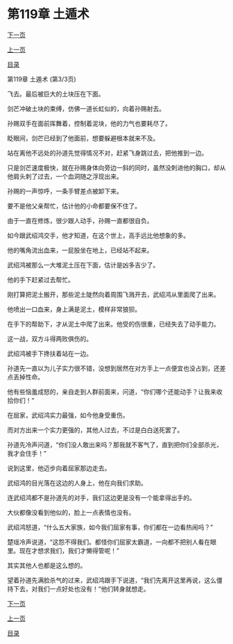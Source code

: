 <h1>第119章  土遁术</h1>
            <div><p><a href="./357_%E7%AC%AC120%E7%AB%A0_%E6%B0%B4%E9%BE%99.md">下一页</a></p><p><a href="./355_%E7%AC%AC119%E7%AB%A0_%E5%9C%9F%E9%81%81%E6%9C%AF.md">上一页</a></p><p><a href="../">目录</a></p></div>
            <div><p>第119章  土遁术 (第3/3页)</p><p>飞去。最后被巨大的土块压在下面。</p><p>剑芒冲破土块的束缚，仿佛一道长虹似的，向着孙赐射去。</p><p>孙赐双手在面前挥舞着，控制着泥块，他的力气也要耗尽了。</p><p>眨眼间，剑芒已经到了他面前，想要躲避根本就来不及。</p><p>站在离他不远处的孙道先觉得情况不对，赶紧飞身跳过去，把他推到一边。</p><p>只是剑芒速度极快，就在孙赐身体向旁边一斜的同时，虽然没刺进他的胸口，却从他肩头刺了过去，一个血洞随之浮现出来。</p><p>孙赐的一声惊呼，一条手臂差点被卸下来。</p><p>要不是他父亲帮忙，估计他的小命都要保不住了。</p><p>由于一直在修炼，很少跟人动手，孙赐一直都很自负。</p><p>如今跟武绍鸿交手，他才知道，在这个世上，高手远比他想象的多。</p><p>他的嘴角流出血来，一屁股坐在地上，已经站不起来。</p><p>武绍鸿被那么一大堆泥土压在下面，估计是凶多吉少了。</p><p>他的手下赶紧过去帮忙。</p><p>刚打算把泥土搬开，那些泥土陡然向着周围飞溅开去，武绍鸿从里面爬了出来。</p><p>他喷出一口血来，身上满是泥土，模样非常狼狈。</p><p>在手下的帮助下，才从泥土中爬了出来。他受的伤很重，已经失去了动手能力。</p><p>这一战，双方斗得两败俱伤的。</p><p>武绍鸿被手下搀扶着站在一边。</p><p>孙道先一直以为儿子实力很不错，没想到居然在对方手上一点便宜也没占到，还差点丢掉性命。</p><p>他有些恼羞成怒的，亲自走到人群前面来，问道，“你们哪个还能动手？让我来收拾你们！”</p><p>在屈家，武绍鸿实力最强，如今他身受重伤。</p><p>而对方出来一个实力更强的，其他人过去，不过是白白送死罢了。</p><p>孙道先冷声问道，“你们没人敢出来吗？那我就不客气了，直到把你们全部杀光，我才会住手！”</p><p>说到这里，他迈步向着屈家那边走去。</p><p>武绍鸿的目光落在这边的人身上，他在向我们求助。</p><p>连武绍鸿都不是孙道先的对手，我们这边更是没有一个能拿得出手的。</p><p>大伙都像没看到他似的，脸上一点表情也没有。</p><p>武绍鸿怒道，“什么五大家族，如今我们屈家有事，你们都在一边看热闹吗？”</p><p>楚瑶冷声说道，“这怨不得我们。都怪你们屈家太霸道，一向都不把别人看在眼里。现在才想求我们，我们才懒得管呢！”</p><p>其实其他人也都是这么想的。</p><p>望着孙道先满脸杀气的过来，武绍鸿跟手下说道，“我们先离开这里再说，这么僵持下去，对我们一点好处也没有！”他们转身就想走。</p></div>
            <div><p><a href="./357_%E7%AC%AC120%E7%AB%A0_%E6%B0%B4%E9%BE%99.md">下一页</a></p><p><a href="./355_%E7%AC%AC119%E7%AB%A0_%E5%9C%9F%E9%81%81%E6%9C%AF.md">上一页</a></p><p><a href="../">目录</a></p></div>